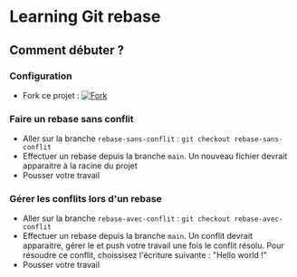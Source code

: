 # Learning Git rebase

## Comment débuter ?

### Configuration

- Fork ce projet : [![Fork](https://img.shields.io/badge/Fork-Code-blue.svg)](https://github.com/cprodhomme/learning-git-rebase/fork)

### Faire un rebase sans conflit
- Aller sur la branche `rebase-sans-conflit` : 
`git checkout rebase-sans-conflit`
- Effectuer un rebase depuis la branche `main`. Un nouveau fichier devrait apparaitre à la racine du projet
- Pousser votre travail

### Gérer les conflits lors d'un rebase
- Aller sur la branche `rebase-avec-conflit` :
`git checkout rebase-avec-conflit`
- Effectuer un rebase depuis la branche `main`. Un conflit devrait apparaitre, gérer le et push votre travail une fois le conflit résolu.
Pour résoudre ce conflit, choissisez l'écriture suivante : "Hello world !"
- Pousser votre travail
